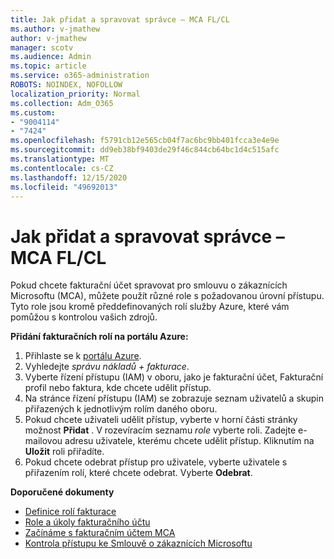 ```yaml
---
title: Jak přidat a spravovat správce – MCA FL/CL
ms.author: v-jmathew
author: v-jmathew
manager: scotv
ms.audience: Admin
ms.topic: article
ms.service: o365-administration
ROBOTS: NOINDEX, NOFOLLOW
localization_priority: Normal
ms.collection: Adm_O365
ms.custom:
- "9004114"
- "7424"
ms.openlocfilehash: f5791cb12e565cb04f7ac6bc9bb401fcca3e4e9e
ms.sourcegitcommit: dd9eb38bf9403de29f46c844cb64bc1d4c515afc
ms.translationtype: MT
ms.contentlocale: cs-CZ
ms.lasthandoff: 12/15/2020
ms.locfileid: "49692013"
---
```

# <a name="how-to-add-and-manage-admins---mca-flcl"></a>Jak přidat a spravovat správce – MCA FL/CL

Pokud chcete fakturační účet spravovat pro smlouvu o zákaznících Microsoftu (MCA), můžete použít různé role s požadovanou úrovní přístupu. Tyto role jsou kromě předdefinovaných rolí služby Azure, které vám pomůžou s kontrolou vašich zdrojů.

**Přidání fakturačních rolí na portálu Azure:**

1. Přihlaste se k [portálu Azure](https://portal.azure.com/).
2. Vyhledejte *správu nákladů + fakturace*.
3. Vyberte řízení přístupu (IAM) v oboru, jako je fakturační účet, Fakturační profil nebo faktura, kde chcete udělit přístup.
4. Na stránce řízení přístupu (IAM) se zobrazuje seznam uživatelů a skupin přiřazených k jednotlivým rolím daného oboru.
5. Pokud chcete uživateli udělit přístup, vyberte v horní části stránky možnost **Přidat** . V rozevíracím seznamu *role* vyberte roli. Zadejte e-mailovou adresu uživatele, kterému chcete udělit přístup. Kliknutím na **Uložit** roli přiřadíte.
6. Pokud chcete odebrat přístup pro uživatele, vyberte uživatele s přiřazením rolí, které chcete odebrat. Vyberte **Odebrat**.

**Doporučené dokumenty**

- [Definice rolí fakturace](https://docs.microsoft.com/azure/cost-management-billing/manage/understand-mca-roles)
- [Role a úkoly fakturačního účtu](https://docs.microsoft.com/azure/cost-management-billing/manage/understand-mca-roles#billing-account-roles-and-tasks)
- [Začínáme s fakturačním účtem MCA](https://docs.microsoft.com/azure/cost-management-billing/understand/mca-overview)
- [Kontrola přístupu ke Smlouvě o zákaznících Microsoftu](https://docs.microsoft.com/azure/cost-management-billing/manage/change-credit-card?WT.mc_id=Portal-Microsoft_Azure_Support%22%20%5Cl%20%22manage-credit-cards-for-a-microsoft-customer-agreement%22%20%5Ct%20%22_blank#check-the-type-of-your-account)
